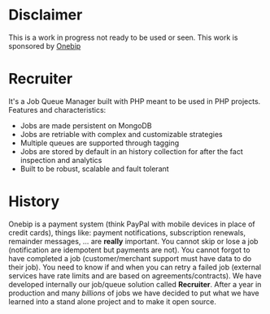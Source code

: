 # Disclaimer
This is a work in progress not ready to be used or seen. This work is sponsored by [Onebip](http://www.onebip.com)

# Recruiter
It's a Job Queue Manager built with PHP meant to be used in PHP projects. Features and characteristics:
* Jobs are made persistent on MongoDB
* Jobs are retriable with complex and customizable strategies
* Multiple queues are supported through tagging
* Jobs are stored by default in an history collection for after the fact inspection and analytics
* Built to be robust, scalable and fault tolerant

# History
Onebip is a payment system (think PayPal with mobile devices in place of credit cards), things like: payment notifications, subscription renewals, remainder messages, … are **really** important. You cannot skip or lose a job (notification are idempotent but payments are not). You cannot forgot to have completed a job (customer/merchant support must have data to do their job). You need to know if and when you can retry a failed job (external services have rate limits and are based on agreements/contracts). We have developed internally our job/queue solution called **Recruiter**. After a year in production and many *billions* of jobs we have decided to put what we have learned into a stand alone project and to make it open source.
